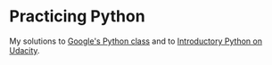 # Practicing Python
My solutions to [Google's Python class](https://developers.google.com/edu/python/) and to [Introductory Python on Udacity](https://in.udacity.com/course/introduction-to-python--ud1110).


